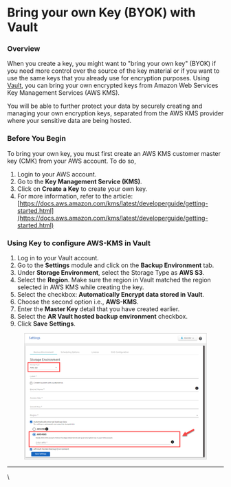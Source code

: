 # Bring your own Key (BYOK) with Vault

### **Overview** <a href="#overview" id="overview"></a>

When you create a key, you might want to "bring your own key" (BYOK) if you need more control over the source of the key material or if you want to use the same keys that you already use for encryption purposes. Using [Vault](https://www.autorabit.com/products/vault-data-backup-recovery/), you can bring your own encrypted keys from Amazon Web Services Key Management Services (AWS KMS).

You will be able to further protect your data by securely creating and managing your own encryption keys, separated from the AWS KMS provider where your sensitive data are being hosted.

### Before You Begin <a href="#before-you-begin" id="before-you-begin"></a>

To bring your own key, you must first create an AWS KMS customer master key (CMK) from your AWS account. To do so,

1. Login to your AWS account.
2. Go to the **Key Management Service (KMS)**.
3. Click on **Create a Key** to create your own key.
4. For more information, refer to the article: [https://docs.aws.amazon.com/kms/latest/developerguide/getting-started.html](https://docs.aws.amazon.com/kms/latest/developerguide/getting-started.html)

### Using Key to configure AWS-KMS in Vault <a href="#using-key-to-configure-awskms-in-vault" id="using-key-to-configure-awskms-in-vault"></a>

1. Log in to your Vault account.
2. Go to the **Settings** module and click on the **Backup Environment** tab.
3. Under **Storage Environment**, select the Storage Type as **AWS S3**.
4. Select the **Region**. Make sure the region in Vault matched the region selected in AWS KMS while creating the key.
5. Select the checkbox: **Automatically Encrypt data stored in Vault**.
6. Choose the second option i.e., **AWS-KMS**.
7. Enter the **Master Key** detail that you have created earlier.
8. Select the **AR Vault hosted backup environment** checkbox.
9. Click **Save** **Settings**.

<figure><img src="../../../../../.gitbook/assets/image (97).png" alt="" width="563"><figcaption></figcaption></figure>

***

\
